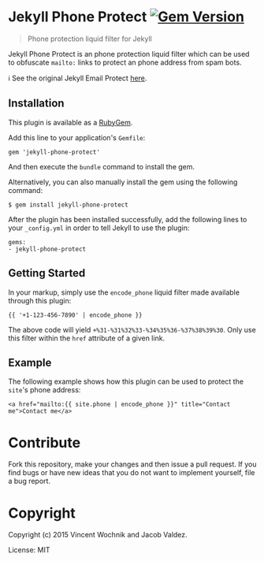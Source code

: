 # Jekyll Phone Protect [![Gem Version](https://badge.fury.io/rb/jekyll-phone-protect.png)](http://badge.fury.io/rb/jekyll-phone-protect)

> Phone protection liquid filter for Jekyll

Jekyll Phone Protect is an phone protection liquid filter which can be used to obfuscate `mailto:` links to protect an phone address from spam bots.

ℹ️ See the original Jekyll Email Protect [here](https://github.com/vwochnik/jekyll-email-protect).

## Installation

This plugin is available as a [RubyGem][ruby-gem].

Add this line to your application's `Gemfile`:

```
gem 'jekyll-phone-protect'
```

And then execute the `bundle` command to install the gem.

Alternatively, you can also manually install the gem using the following command:

```
$ gem install jekyll-phone-protect
```

After the plugin has been installed successfully, add the following lines to your `_config.yml` in order to tell Jekyll to use the plugin:

```
gems:
- jekyll-phone-protect
```

## Getting Started

In your markup, simply use the `encode_phone` liquid filter made available through this plugin:

```
{{ '+1-123-456-7890' | encode_phone }}
```

The above code will yield `+%31-%31%32%33-%34%35%36-%37%38%39%30`. Only use this filter within the `href` attribute of a given link.

## Example

The following example shows how this plugin can be used to protect the `site`'s phone address:

```
<a href="mailto:{{ site.phone | encode_phone }}" title="Contact me">Contact me</a>
```

# Contribute

Fork this repository, make your changes and then issue a pull request. If you find bugs or have new ideas that you do not want to implement yourself, file a bug report.

# Copyright

Copyright (c) 2015 Vincent Wochnik and Jacob Valdez.

License: MIT

[ruby-gem]: https://rubygems.org/gems/jekyll-phone-protect
